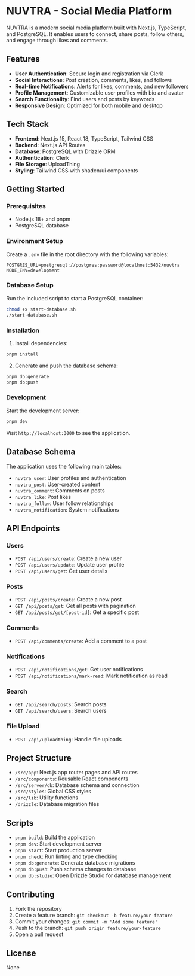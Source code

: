 # NUVTRA - Social Media Platform

NUVTRA is a modern social media platform built with Next.js, TypeScript, and PostgreSQL. It enables users to connect, share posts, follow others, and engage through likes and comments.

## Features

- **User Authentication**: Secure login and registration via Clerk
- **Social Interactions**: Post creation, comments, likes, and follows
- **Real-time Notifications**: Alerts for likes, comments, and new followers
- **Profile Management**: Customizable user profiles with bio and avatar
- **Search Functionality**: Find users and posts by keywords
- **Responsive Design**: Optimized for both mobile and desktop

## Tech Stack

- **Frontend**: Next.js 15, React 18, TypeScript, Tailwind CSS
- **Backend**: Next.js API Routes
- **Database**: PostgreSQL with Drizzle ORM
- **Authentication**: Clerk
- **File Storage**: UploadThing
- **Styling**: Tailwind CSS with shadcn/ui components

## Getting Started

### Prerequisites

- Node.js 18+ and pnpm
- PostgreSQL database

### Environment Setup

Create a `.env` file in the root directory with the following variables:

```
POSTGRES_URL=postgresql://postgres:password@localhost:5432/nuvtra
NODE_ENV=development
```

### Database Setup

Run the included script to start a PostgreSQL container:

```bash
chmod +x start-database.sh
./start-database.sh
```

### Installation

1. Install dependencies:

```bash
pnpm install
```

2. Generate and push the database schema:

```bash
pnpm db:generate
pnpm db:push
```

### Development

Start the development server:

```bash
pnpm dev
```

Visit `http://localhost:3000` to see the application.

## Database Schema

The application uses the following main tables:

- `nuvtra_user`: User profiles and authentication
- `nuvtra_post`: User-created content
- `nuvtra_comment`: Comments on posts
- `nuvtra_like`: Post likes
- `nuvtra_follow`: User follow relationships
- `nuvtra_notification`: System notifications

## API Endpoints

### Users

- `POST /api/users/create`: Create a new user
- `POST /api/users/update`: Update user profile
- `POST /api/users/get`: Get user details

### Posts

- `POST /api/posts/create`: Create a new post
- `GET /api/posts/get`: Get all posts with pagination
- `GET /api/posts/get/[post-id]`: Get a specific post

### Comments

- `POST /api/comments/create`: Add a comment to a post

### Notifications

- `POST /api/notifications/get`: Get user notifications
- `POST /api/notifications/mark-read`: Mark notification as read

### Search

- `GET /api/search/posts`: Search posts
- `GET /api/search/users`: Search users

### File Upload

- `POST /api/uploadthing`: Handle file uploads

## Project Structure

- `/src/app`: Next.js app router pages and API routes
- `/src/components`: Reusable React components
- `/src/server/db`: Database schema and connection
- `/src/styles`: Global CSS styles
- `/src/lib`: Utility functions
- `/drizzle`: Database migration files

## Scripts

- `pnpm build`: Build the application
- `pnpm dev`: Start development server
- `pnpm start`: Start production server
- `pnpm check`: Run linting and type checking
- `pnpm db:generate`: Generate database migrations
- `pnpm db:push`: Push schema changes to database
- `pnpm db:studio`: Open Drizzle Studio for database management

## Contributing

1. Fork the repository
2. Create a feature branch: `git checkout -b feature/your-feature`
3. Commit your changes: `git commit -m 'Add some feature'`
4. Push to the branch: `git push origin feature/your-feature`
5. Open a pull request

## License

None

